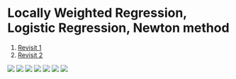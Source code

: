 # Locally Weighted Regression, Logistic Regression, Newton method

1. [Revisit 1](./Revisit%201/index.md)
2. [Revisit 2](./Revisit%202/index.md)

![](./1.jpg)
![](./2.jpg)
![](./3.jpg)
![](./4.jpg)
![](./5.jpg)
![](./6.jpg)
![](./7.jpg)

